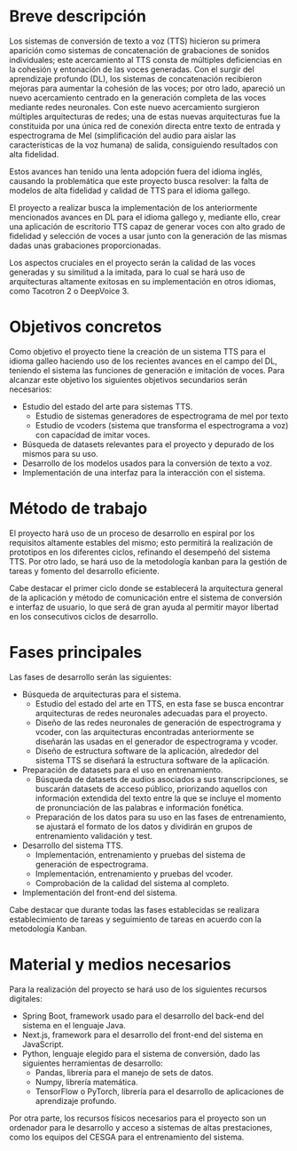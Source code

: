 # Breve descripción
Los sistemas de conversión de texto a voz (TTS) hicieron su primera aparición como sistemas de concatenación de grabaciones de sonidos individuales; este acercamiento al TTS consta de múltiples deficiencias en la cohesión y entonación de las voces generadas. Con el surgir del aprendizaje profundo (DL), los sistemas de concatenación recibieron mejoras para aumentar la cohesión de las voces; por otro lado, apareció un nuevo acercamiento centrado en la generación completa de las voces mediante redes neuronales.
Con este nuevo acercamiento surgieron múltiples arquitecturas de redes; una de estas nuevas arquitecturas fue la constituida por una única red de conexión directa entre texto de entrada y espectrograma de Mel (simplificación del audio para aislar las características de la voz humana) de salida, consiguiendo resultados con alta fidelidad.

Estos avances han tenido una lenta adopción fuera del idioma inglés, causando la problemática que este proyecto busca resolver: la falta de modelos de alta fidelidad y calidad de TTS para el idioma gallego.

El proyecto a realizar busca la implementación de los anteriormente mencionados avances en DL para el idioma gallego y, mediante ello, crear una aplicación de escritorio TTS capaz de generar voces con alto grado de fidelidad y selección de voces a usar junto con la generación de las mismas dadas unas grabaciones proporcionadas.

Los aspectos cruciales en el proyecto serán la calidad de las voces generadas y su similitud a la imitada, para lo cual se hará uso de arquitecturas altamente exitosas en su implementación en otros idiomas, como Tacotron 2 o DeepVoice 3.
# Objetivos concretos
Como objetivo el proyecto tiene la creación de un sistema TTS para el idioma galleo haciendo uso de los recientes avances en el campo del DL, teniendo el sistema las funciones de generación e imitación de voces. Para alcanzar este objetivo los siguientes objetivos secundarios serán necesarios:
- Estudio del estado del arte para sistemas TTS.
	- Estudio de sistemas generadores de espectrograma de mel por texto
	- Estudio de vcoders (sistema que transforma el espectrograma a voz) con capacidad de imitar voces.
- Búsqueda de datasets relevantes para el proyecto y depurado de los mismos para su uso.
- Desarrollo de los modelos usados para la conversión de texto a voz.
- Implementación de una interfaz para la interacción con el sistema.
# Método de trabajo
El proyecto hará uso de un proceso de desarrollo en espiral por los requisitos altamente estables del mismo; esto permitirá la realización de prototipos en los diferentes ciclos, refinando el desempeñó del sistema TTS. Por otro lado, se hará uso de la metodología kanban para la gestión de tareas y fomento del desarrollo eficiente.

Cabe destacar el primer ciclo donde se establecerá la arquitectura general de la aplicación y método de comunicación entre el sistema de conversión e interfaz de usuario, lo que será de gran ayuda al permitir mayor libertad en los consecutivos ciclos de desarrollo.
# Fases principales
Las fases de desarrollo serán las siguientes:
- Búsqueda de arquitecturas para el sistema.
	- Estudio del estado del arte en TTS, en esta fase se busca encontrar arquitecturas de redes neuronales adecuadas para el proyecto.
	- Diseño de las redes neuronales de generación de espectrograma y vcoder, con las arquitecturas encontradas anteriormente se diseñarán las usadas en el generador de espectrograma y vcoder.
	- Diseño de estructura software de la aplicación, alrededor del sistema TTS se diseñará la estructura software de la aplicación.
- Preparación de datasets para el uso en entrenamiento.
	- Búsqueda de datasets de audios asociados a sus transcripciones, se buscarán datasets de acceso público, priorizando aquellos con información extendida del texto entre la que se incluye el momento de pronunciación de las palabras e información fonética.
	- Preparación de los datos para su uso en las fases de entrenamiento, se ajustará el formato de los datos y dividirán en grupos de entrenamiento validación y test.
- Desarrollo del sistema TTS.
	- Implementación, entrenamiento y pruebas del sistema de generación de espectrograma.
	- Implementación, entrenamiento y pruebas del vcoder.
	- Comprobación de la calidad del sistema al completo.
- Implementación del front-end del sistema.

Cabe destacar que durante todas las fases establecidas se realizara establecimiento de tareas y seguimiento de tareas en acuerdo con la metodología Kanban.
# Material y medios necesarios
Para la realización del proyecto se hará uso de los siguientes recursos digitales:
- Spring Boot, framework usado para el desarrollo del back-end del sistema en el lenguaje Java.
- Next.js, framework para el desarrollo del front-end del sistema en JavaScript.
- Python, lenguaje elegido para el sistema de conversión, dado las siguientes herramientas de desarrollo:
	- Pandas, librería para el manejo de sets de datos.
	- Numpy, librería matemática.
	- TensorFlow o PyTorch, librería para el desarrollo de aplicaciones de aprendizaje profundo.

Por otra parte, los recursos físicos necesarios para el proyecto son un ordenador para le desarrollo y acceso a sistemas de altas prestaciones, como los equipos del CESGA para el entrenamiento del sistema.
